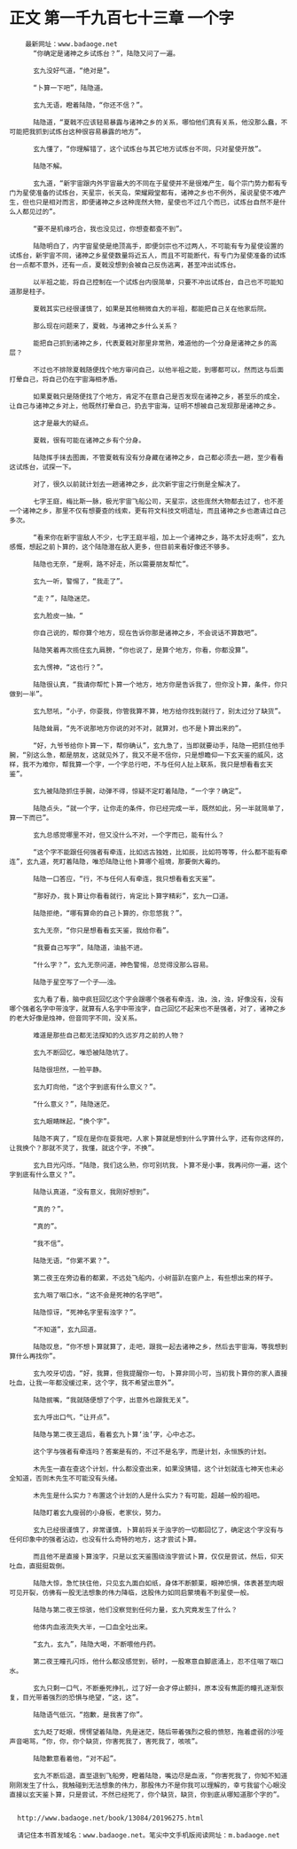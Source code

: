 # 正文 第一千九百七十三章 一个字
        最新网址：www.badaoge.net
          “你确定是诸神之乡试炼台？”，陆隐又问了一遍。
      
          玄九没好气道，“绝对是”。
      
          “卜算一下吧”，陆隐道。
      
          玄九无语，瞪着陆隐，“你还不信？”。
      
          陆隐道，“夏戟不应该轻易暴露与诸神之乡的关系，哪怕他们真有关系，他没那么蠢，不可能把我抓到试炼台这种很容易暴露的地方”。
      
          玄九懂了，“你理解错了，这个试炼台与其它地方试炼台不同，只对星使开放”。
      
          陆隐不解。
      
          玄九道，“新宇宙跟内外宇宙最大的不同在于星使并不是很难产生，每个宗门势力都有专门为星使准备的试炼台，天星宗，长天岛，荣耀殿堂都有，诸神之乡也不例外，虽说星使不难产生，但也只是相对而言，即便诸神之乡这种庞然大物，星使也不过几个而已，试炼台自然不是什么人都见过的”。
      
          “要不是机缘巧合，我也没见过，你想查都查不到”。
      
          陆隐明白了，内宇宙星使是绝顶高手，即便剑宗也不过两人，不可能有专为星使设置的试炼台，新宇宙不同，诸神之乡星使数量将近五人，而且不可能断代，有专门为星使准备的试炼台一点都不意外，还有一点，夏戟没想到会被自己反伤逃离，甚至冲出试炼台。
      
          以半祖之能，将自己控制在一个试炼台内很简单，只要不冲出试炼台，自己也不可能知道那是柱子。
      
          夏戟其实已经很谨慎了，如果是其他稍微自大的半祖，都能把自己关在他家后院。
      
          那么现在问题来了，夏戟，与诸神之乡什么关系？
      
          能把自己抓到诸神之乡，代表夏戟对那里非常熟，难道他的一个分身是诸神之乡的高层？
      
          不过也不排除夏戟随便找个地方审问自己，以他半祖之能，到哪都可以，然而这与后面打晕自己，将自己仍在宇宙海相矛盾。
      
          如果夏戟只是随便找了个地方，肯定不在意自己是否发现在诸神之乡，甚至乐的成全，让自己与诸神之乡对上，他既然打晕自己，扔去宇宙海，证明不想被自己发现那是诸神之乡。
      
          这才是最大的疑点。
      
          夏戟，很有可能在诸神之乡有个分身。
      
          陆隐挥手抹去图画，不管夏戟有没有分身藏在诸神之乡，自己都必须去一趟，至少看看这试炼台，试探一下。
      
          对了，很久以前就计划去一趟诸神之乡，此次新宇宙之行倒是全解决了。
      
          七字王庭，梅比斯一脉，极光宇宙飞船公司，天星宗，这些庞然大物都去过了，也不差一个诸神之乡，那里不仅有想要查的线索，更有符文科技文明遗址，而且诸神之乡也邀请过自己多次。
      
          “看来你在新宇宙敌人不少，七字王庭半祖，加上一个诸神之乡，路不太好走啊”，玄九感慨，想起之前卜算的，这个陆隐潜在敌人更多，但目前来看好像还不够多。
      
          陆隐也无奈，“是啊，路不好走，所以需要朋友帮忙”。
      
          玄九一听，警惕了，“我走了”。
      
          “走？”，陆隐迷茫。
      
          玄九脸皮一抽，“
      
          你自己说的，帮你算个地方，现在告诉你那是诸神之乡，不会说话不算数吧”。
      
          陆隐笑着再次揽住玄九肩膀，“你也说了，是算个地方，你看，你都没算”。
      
          玄九愣神，“这也行？”。
      
          陆隐很认真，“我请你帮忙卜算一个地方，地方你是告诉我了，但你没卜算，条件，你只做到一半”。
      
          玄九怒吼，“小子，你耍我，你管我算不算，地方给你找到就行了，别太过分了缺货”。
      
          陆隐耸肩，“先不说那地方你说的对不对，就算对，也不是卜算出来的”。
      
          “好，九爷爷给你卜算一下，帮你确认”，玄九急了，当即就要动手，陆隐一把抓住他手腕，“别这么急，都是朋友，这就见外了，我又不是不信你，只是想瞻仰一下玄天鉴的威风，这样，我不为难你，帮我算一个字，一个字总行吧，不与任何人扯上联系，我只是想看看玄天鉴”。
      
          玄九被陆隐抓住手腕，动弹不得，惊疑不定盯着陆隐，“一个字？确定”。
      
          陆隐点头，“就一个字，让你走的条件，你已经完成一半，既然如此，另一半就简单了，算一下而已”。
      
          玄九总感觉哪里不对，但又没什么不对，一个字而已，能有什么？
      
          “这个字不能跟任何强者有牵连，比如远古独姓，比如辰，比如符等等，什么都不能有牵连”，玄九道，死盯着陆隐，唯恐陆隐让他卜算哪个祖境，那要倒大霉的。
      
          陆隐一口答应，“行，不与任何人有牵连，我只想看看玄天鉴”。
      
          “那好办，我卜算让你看看就行，肯定比卜算字精彩”，玄九一口道。
      
          陆隐拒绝，“哪有算命的自己卜算的，你忽悠我？”。
      
          玄九无奈，“你只是想看看玄天鉴，我给你看”。
      
          “我要自己写字”，陆隐道，油盐不进。
      
          “什么字？”，玄九无奈问道，神色警惕，总觉得没那么容易。
      
          陆隐于星空写了一个子——浊。
      
          玄九看了看，脑中疯狂回忆这个字会跟哪个强者有牵连，浊，浊，浊，好像没有，没有哪个强者名字中带浊字，就算有人名字中带浊字，自己回忆不起来也不是强者，对了，诸神之乡的老大好像是烛神，但音同字不同，没关系。
      
          难道是那些自己都无法探知的久远岁月之前的人物？
      
          玄九不断回忆，唯恐被陆隐坑了。
      
          陆隐很坦然，一脸平静。
      
          玄九盯向他，“这个字到底有什么意义？”。
      
          “什么意义？”，陆隐迷茫。
      
          玄九眼睛眯起，“换个字”。
      
          陆隐不爽了，“现在是你在耍我吧，人家卜算就是想到什么字算什么字，还有你这样的，让我换个？那就不灵了，我懂，就这个字，不换”。
      
          玄九目光闪烁，“陆隐，我们这么熟，你可别坑我，卜算不是小事，我再问你一遍，这个字到底有什么意义？”。
      
          陆隐认真道，“没有意义，我刚好想到”。
      
          “真的？”。
      
          “真的”。
      
          “我不信”。
      
          陆隐无语，“你累不累？”。
      
          第二夜王在旁边看的都累，不远处飞船内，小树苗趴在窗户上，有些想出来的样子。
      
          玄九咽了咽口水，“这不会是死神的名字吧”。
      
          陆隐惊讶，“死神名字里有浊字？”。
      
          “不知道”，玄九回道。
      
          陆隐叹息，“你不想卜算就算了，走吧，跟我一起去诸神之乡，然后去宇宙海，等我想到算什么再找你”。
      
          玄九咬牙切齿，“好，我算，但我提醒你一句，卜算非同小可，当初我卜算你的家人直接吐血，让我一年都没缓过来，这个字，我不希望出意外”。
      
          陆隐抿嘴，“我就随便想了个字，出意外也跟我无关”。
      
          玄九呼出口气，“让开点”。
      
          陆隐与第二夜王退后，看着玄九卜算‘浊’字，心中忐忑。
      
          这个字与强者有牵连吗？答案是有的，不过不是名字，而是计划，永恒族的计划。
      
          木先生一直在查这个计划，什么都没查出来，如果没猜错，这个计划就连七神天也未必全知道，否则木先生不可能没有头绪。
      
          木先生是什么实力？布置这个计划的人是什么实力？有可能，超越一般的祖吧。
      
          陆隐盯着玄九瘦弱的小身板，老家伙，努力。
      
          玄九已经很谨慎了，非常谨慎，卜算前将关于浊字的一切都回忆了，确定这个字没有与任何印象中的强者沾边，也没有什么奇特的地方，这才尝试卜算。
      
          而且他不是直接卜算浊字，只是以玄天鉴围绕浊字尝试卜算，仅仅是尝试，然后，仰天吐血，直挺挺栽倒。
      
          陆隐大惊，急忙扶住他，只见玄九面白如纸，身体不断颤栗，眼神恐惧，体表甚至肉眼可见开裂，仿佛有一股无法想象的伟力降临，这股伟力如同启蒙境看不到星使一般。
      
          陆隐与第二夜王惊骇，他们没察觉到任何力量，玄九究竟发生了什么？
      
          他体内血液流失大半，一口血全吐出来。
      
          “玄九，玄九”，陆隐大喝，不断喂他丹药。
      
          第二夜王瞳孔闪烁，他什么都没感觉到，顿时，一股寒意自脚底涌上，忍不住咽了咽口水。
      
          玄九只剩一口气，不断垂死挣扎，过了好一会才停止颤抖，原本没有焦距的瞳孔逐渐恢复，目光带着强烈的恐惧与绝望，“这，这”。
      
          陆隐语气低沉，“抱歉，是我害了你”。
      
          玄九眨了眨眼，愣愣望着陆隐，先是迷茫，随后带着强烈之极的愤怒，拖着虚弱的沙哑声音喝骂，“你，你，你个缺货，你害死我了，害死我了，咳咳”。
      
          陆隐歉意看着他，“对不起”。
      
          玄九不断后退，直至退到飞船旁，瞪着陆隐，嘴边尽是血液，“你害死我了，你知不知道刚刚发生了什么，我触碰到无法想象的伟力，那股伟力不是你我可以理解的，幸亏我留个心眼没直接以玄天鉴卜算，只是尝试，不然已经死了，你个缺货，缺货，你到底从哪知道那个字的”。
      
      
      http://www.badaoge.net/book/13084/20196275.html
      
      请记住本书首发域名：www.badaoge.net。笔尖中文手机版阅读网址：m.badaoge.net